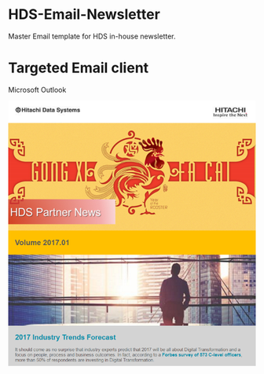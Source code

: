 # HDS-Email-Newsletter
Master Email template for HDS in-house newsletter. 

# Targeted Email client
Microsoft Outlook

![alt tag](https://github.com/gbjack/HDS-Email-Newsletter/blob/master/images/preview.PNG)
